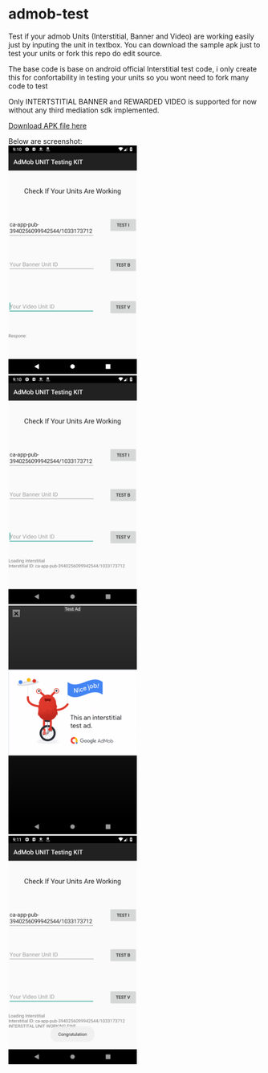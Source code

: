 # admob-test
Test if your admob Units (Interstitial, Banner and Video) are working easily just by inputing the unit in textbox.
You can download the sample apk just to test your units or fork this repo do edit source.

The base code is base on android official Interstitial test code, i only create this for confortability in testing your units so you wont need to fork many code to test

Only INTERTSTITIAL BANNER and REWARDED VIDEO is supported for now without any third mediation sdk implemented.

[Download APK file here](https://github.com/Aramics/admob-test/raw/master/AdmobUnitTestKit.apk)

Below are screenshot: <br/>
<img src="https://raw.githubusercontent.com/aramics/admob-test/master/screenshot/KIT1.png" width="256" alt="SCREEN1" title="SCREEN 1"/>
<img src="https://raw.githubusercontent.com/aramics/admob-test/master/screenshot/KIT2.png" width="256" alt="SCREEN2" title="SCREEN 2"/>
<img src="https://raw.githubusercontent.com/aramics/admob-test/master/screenshot/KIT3.png" width="256" alt="SCREEN3" title="SCREEN 3"/>
<img src="https://raw.githubusercontent.com/aramics/admob-test/master/screenshot/KIT4.png" width="256" alt="SCREEN4" title="SCREEN 4"/>
